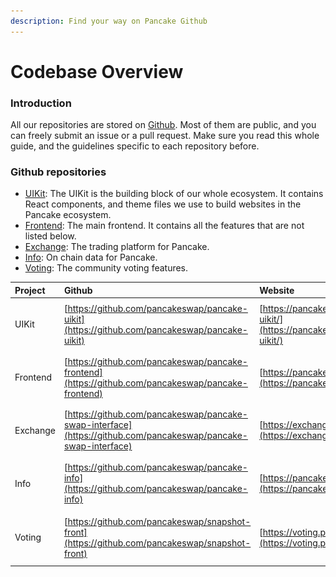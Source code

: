 ```yaml
---
description: Find your way on Pancake Github
---
```


# Codebase Overview

### Introduction

All our repositories are stored on [Github](https://github.com/pancakeswap). Most of them are public, and you can freely submit an  issue or a pull request. Make sure you read this whole guide, and the guidelines specific to each repository before.

### Github repositories

* [UIKit](https://github.com/pancakeswap/pancake-uikit): The UIKit is the building block of our whole ecosystem. It contains React components, and theme files we use to build websites in the Pancake ecosystem.
* [Frontend](https://github.com/pancakeswap/pancake-frontend): The main frontend. It contains all the features that are not listed below.
* [Exchange](https://github.com/pancakeswap/pancake-swap-interface): The trading platform for Pancake.
* [Info](https://github.com/pancakeswap/pancake-info): On chain data for Pancake.
* [Voting](https://github.com/pancakeswap/snapshot-front): The community voting features.

| Project | Github | Website | Stack |
| :--- | :--- | :--- | :--- |
| UIKit | [https://github.com/pancakeswap/pancake-uikit](https://github.com/pancakeswap/pancake-uikit) | [https://pancakeswap.github.io/pancake-uikit/](https://pancakeswap.github.io/pancake-uikit/) | ![](../.gitbook/assets/download.svg)![](../.gitbook/assets/ts-logo-round-128.svg)  |
| Frontend | [https://github.com/pancakeswap/pancake-frontend](https://github.com/pancakeswap/pancake-frontend) | [https://pancakeswap.finance/](https://pancakeswap.finance/) | ![](../.gitbook/assets/download.svg)![](../.gitbook/assets/ts-logo-round-128.svg) |
| Exchange | [https://github.com/pancakeswap/pancake-swap-interface](https://github.com/pancakeswap/pancake-swap-interface) | [https://exchange.pancakeswap.finance/](https://exchange.pancakeswap.finance/) | ![](../.gitbook/assets/download.svg)![](../.gitbook/assets/ts-logo-round-128.svg) |
| Info | [https://github.com/pancakeswap/pancake-info](https://github.com/pancakeswap/pancake-info) | [https://pancakeswap.info/](https://pancakeswap.info/) | ![](../.gitbook/assets/download.svg)![](../.gitbook/assets/javascript-logo.png)  |
| Voting | [https://github.com/pancakeswap/snapshot-front](https://github.com/pancakeswap/snapshot-front) | [https://voting.pancakeswap.finance/](https://voting.pancakeswap.finance/) | ![](../.gitbook/assets/logo.png) ![](../.gitbook/assets/ts-logo-round-128.svg) |

